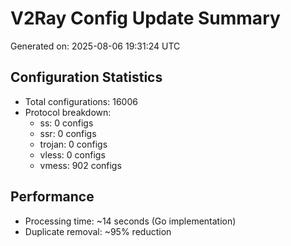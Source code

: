 # V2Ray Config Update Summary
Generated on: 2025-08-06 19:31:24 UTC

## Configuration Statistics
- Total configurations: 16006
- Protocol breakdown:
  - ss: 0 configs
  - ssr: 0 configs
  - trojan: 0 configs
  - vless: 0 configs
  - vmess: 902 configs

## Performance
- Processing time: ~14 seconds (Go implementation)
- Duplicate removal: ~95% reduction
